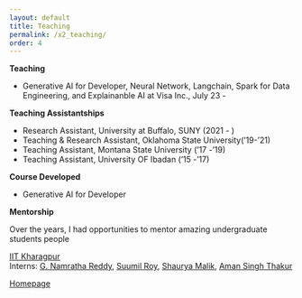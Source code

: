 ```yaml
---
layout: default
title: Teaching
permalink: /x2_teaching/
order: 4
---
```



**Teaching**

- Generative AI for Developer, Neural Network, Langchain, Spark for Data Engineering, and Explainanble AI at Visa Inc., July 23 - 

**Teaching Assistantships**

- Research Assistant, University at Buffalo, SUNY (2021 -  )
- Teaching & Research Assistant, Oklahoma State University(’19-’21)
- Teaching Assistant, Montana State University (’17 -’19)
- Teaching Assistant, University OF Ibadan (’15 -’17)

**Course Developed** 

- Generative AI for Developer


**Mentorship**

Over the years, I had opportunities to mentor amazing undergraduate students people

<ins>IIT Kharagpur</ins> <br>
Interns: [G. Namratha Reddy](https://www.linkedin.com/in/g-namratha-reddy/), [Suumil Roy](https://www.linkedin.com/in/suumilroy/), [Shaurya Malik](https://www.linkedin.com/in/shaurya-malik/), [Aman Singh Thakur](https://www.linkedin.com/in/singh96aman/)


[Homepage](/)
